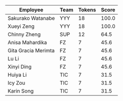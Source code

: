 Employee | Team | Tokens | Score
--- | --- | --- | ---
Sakurako Watanabe | YYY | 18 | 100.0
Xueyi Zeng | YYY | 18 | 100.0
Chinny Zheng | SUP | 12 | 64.5
Anisa Mahardika | FZ | 7 | 45.6
Gita Gracia Merimta | FZ | 7 | 45.6
Lu Li | FZ | 7 | 45.6
Xinyi Ding | FZ | 7 | 45.6
Huiya Li | TIC | 7 | 31.5
Icy Zou | TIC | 7 | 31.5
Karin Song | TIC | 7 | 31.5
